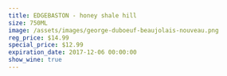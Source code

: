 ```yaml
---
title: EDGEBASTON - honey shale hill
size: 750ML
image: /assets/images/george-duboeuf-beaujolais-nouveau.png
reg_price: $14.99
special_price: $12.99
expiration_date: 2017-12-06 00:00:00
show_wine: true
---
```



